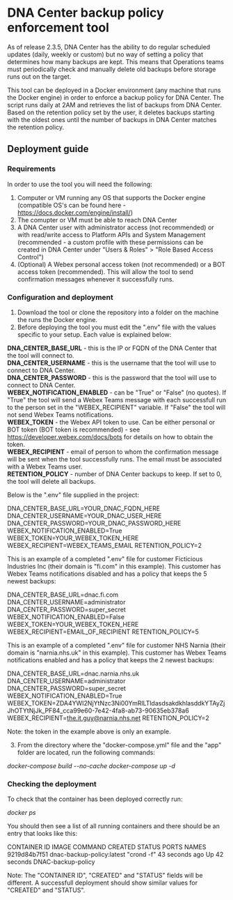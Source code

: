 # DNA Center backup policy enforcement tool

As of release 2.3.5, DNA Center has the ability to do regular scheduled updates (daily, weekly or custom) but no way of setting a policy that determines how many backups are kept. This means that Operations teams must periodically check and manually delete old backups before storage runs out on the target.

This tool can be deployed in a Docker environment (any machine that runs the Docker engine) in order to enforce a backup policy for DNA Center. The script runs daily at 2AM and retrieves the list of backups from DNA Center. Based on the retention policy set by the user, it deletes backups starting with the oldest ones until the number of backups in DNA Center matches the retention policy.

## Deployment guide

### Requirements

In order to use the tool you will need the following:

1) Computer or VM running any OS that supports the Docker engine (compatible OS's can be found here - https://docs.docker.com/engine/install/)
2) The comupter or VM must be able to reach DNA Center 
3) A DNA Center user with administrator access (not recommended) or with read/write access to Platform APIs and System Management (recommended - a custom profile with these permissions can be created in DNA Center under "Users & Roles" > "Role Based Access Control")
4) (Optional) A Webex personal access token (not recommended) or a BOT access token (recommended). This will allow the tool to send confirmation messages whenever it successfully runs.

### Configuration and deployment

1) Download the tool or clone the repository into a folder on the machine the runs the Docker engine.
2) Before deploying the tool you must edit the ".env" file with the values specific to your setup. Each value is explained below:

**DNA_CENTER_BASE_URL** - this is the IP or FQDN of the DNA Center that the tool will connect to.  
**DNA_CENTER_USERNAME** - this is the username that the tool will use to connect to DNA Center.  
**DNA_CENTER_PASSWORD** - this is the password that the tool will use to connect to DNA Center.  
**WEBEX_NOTIFICATION_ENABLED** - can be "True" or "False" (no quotes). If "True" the tool will send a Webex Teams message with each successfull run to the person set in the "WEBEX_RECIPIENT" variable. If "False" the tool will not send Webex Teams notifications.  
**WEBEX_TOKEN** - the Webex API token to use. Can be either personal or BOT token (BOT token is recommended) - see https://developer.webex.com/docs/bots for details on how to obtain the token.  
**WEBEX_RECIPIENT** - email of person to whom the confirmation message will be sent when the tool successfully runs. The email must be associated with a Webex Teams user.  
**RETENTION_POLICY** - number of DNA Center backups to keep. If set to 0, the tool will delete all backups.  

Below is the ".env" file supplied in the project:

DNA_CENTER_BASE_URL=YOUR_DNAC_FQDN_HERE
DNA_CENTER_USERNAME=YOUR_DNAC_USER_HERE
DNA_CENTER_PASSWORD=YOUR_DNAC_PASSWORD_HERE
WEBEX_NOTIFICATION_ENABLED=True
WEBEX_TOKEN=YOUR_WEBEX_TOKEN_HERE
WEBEX_RECIPIENT=WEBEX_TEAMS_EMAIL
RETENTION_POLICY=2

This is an example of a completed ".env" file for customer Ficticious Industries Inc (their domain is "fi.com" in this example). This customer has Webex Teams notifications disabled and has a policy that keeps the 5 newest backups:

DNA_CENTER_BASE_URL=dnac.fi.com
DNA_CENTER_USERNAME=administrator
DNA_CENTER_PASSWORD=super_secret
WEBEX_NOTIFICATION_ENABLED=False
WEBEX_TOKEN=YOUR_WEBEX_TOKEN_HERE
WEBEX_RECIPIENT=EMAIL_OF_RECIPIENT
RETENTION_POLICY=5

This is an example of a completed ".env" file for customer NHS Narnia (their domain is "narnia.nhs.uk" in this example). This customer has Webex Teams notifications enabled and has a policy that keeps the 2 newest backups:

DNA_CENTER_BASE_URL=dnac.narnia.nhs.uk
DNA_CENTER_USERNAME=administrator
DNA_CENTER_PASSWORD=super_secret
WEBEX_NOTIFICATION_ENABLED=True
WEBEX_TOKEN=ZDA4YWI2NjYtNzc3Ni00YmRlLTldasdsakdkhlasddkYTAyZjJhOTYtNjJk_PF84_cca99e60-7e42-4fa8-ab73-90635eb378a6
WEBEX_RECIPIENT=the.it.guy@narnia.nhs.net
RETENTION_POLICY=2

Note: the token in the example above is only an example.

3) From the directory where the "docker-compose.yml" file and the "app" folder are located, run the following commands:

*docker-compose build --no-cache*
*docker-compose up -d*

### Checking the deployment

To check that the container has been deployed correctly run:

*docker ps*

You should then see a list of all running containers and there should be an entry that looks like this:

CONTAINER ID   IMAGE                       COMMAND                  CREATED          STATUS          PORTS                                                                                                NAMES
9219d84b7f51   dnac-backup-policy:latest   "crond -f"               43 seconds ago   Up 42 seconds                                                                                                        DNAC-backup-policy

Note: The "CONTAINER ID", "CREATED" and "STATUS" fields will be different. A successfull deployment should show similar values for "CREATED" and "STATUS".
